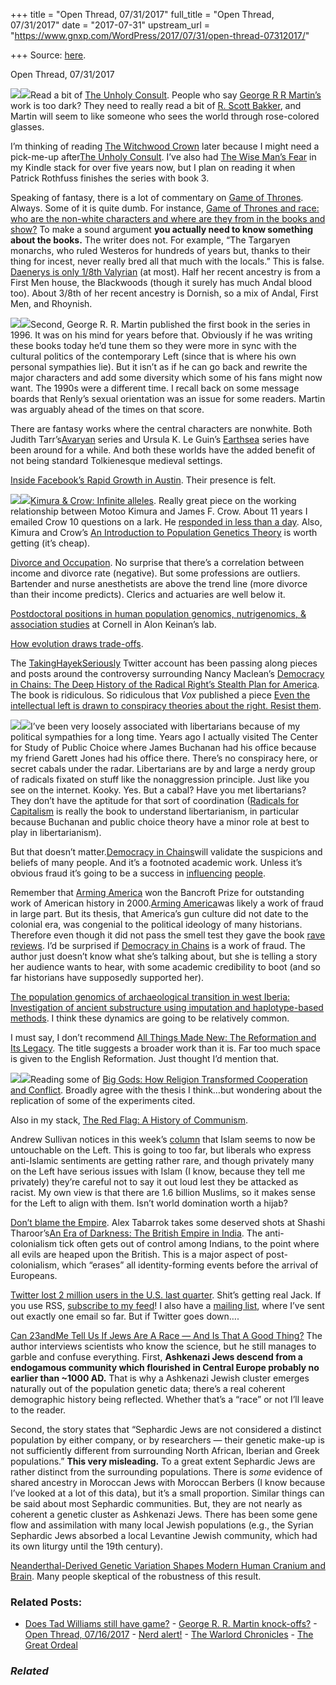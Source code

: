 +++
title = "Open Thread, 07/31/2017"
full_title = "Open Thread, 07/31/2017"
date = "2017-07-31"
upstream_url = "https://www.gnxp.com/WordPress/2017/07/31/open-thread-07312017/"

+++
Source: [here](https://www.gnxp.com/WordPress/2017/07/31/open-thread-07312017/).

Open Thread, 07/31/2017

[![](https://i0.wp.com/www.gnxp.com/WordPress/wp-content/uploads/2017/07/theunholyconsult.jpeg?resize=183%2C275)![](https://i0.wp.com/www.gnxp.com/WordPress/wp-content/uploads/2017/07/theunholyconsult.jpeg?resize=183%2C275)](https://www.amazon.com/exec/obidos/ASIN/B01MQY4CA1/geneexpressio-20)Read a bit of [The Unholy Consult](https://www.amazon.com/exec/obidos/ASIN/B01MQY4CA1/geneexpressio-20). People who say [George R R Martin’s](https://www.amazon.com/s/ref=nb_sb_noss_2?url=search-alias%3Daps&tag=geneexpressio-20&field-keywords=George+R+R+Martin) work is too dark? They need to really read a bit of [R. Scott Bakker](https://www.amazon.com/s/ref=nb_sb_ss_c_1_8?url=search-alias%3Daps&&tag=geneexpressio-20field-keywords=r+scott+bakker&sprefix=R+Scott+%2Caps%2C149&crid=1K4R9HD995YW&rh=i%3Aaps%2Ck%3Ar+scott+bakker), and Martin will seem to like someone who sees the world through rose-colored glasses.

I’m thinking of reading [The Witchwood Crown](https://www.amazon.com/exec/obidos/ASIN/B01IAUG3FM/geneexpressio-20) later because I might need a pick-me-up after[The Unholy Consult](https://www.amazon.com/exec/obidos/ASIN/B01MQY4CA1/geneexpressio-20). I’ve also had [The Wise Man’s Fear](https://www.amazon.com/exec/obidos/ASIN/B00475AYJQ/geneexpressio-20) in my Kindle stack for over five years now, but I plan on reading it when Patrick Rothfuss finishes the series with book 3.

Speaking of fantasy, there is a lot of commentary on [Game of Thrones](https://www.amazon.com/exec/obidos/ASIN/B00957T6X6/geneexpressio-20). Always. Some of it is quite dumb. For instance, [Game of Thrones and race: who are the non-white characters and where are they from in the books and show?](http://www.telegraph.co.uk/tv/0/game-thrones-race-non-white-characters-books-show/) To make a sound argument **you actually need to know something about the books.** The writer does not. For example, “The Targaryen monarchs, who ruled Westeros for hundreds of years but, thanks to their thing for incest, never really bred all that much with the locals.” This is false. [Daenerys is only 1/8th Valyrian](https://www.gnxp.com/WordPress/2016/06/15/daenerys-very-inbred-but-not-very-targaryen/) (at most). Half her recent ancestry is from a First Men house, the Blackwoods (though it surely has much Andal blood too). About 3/8th of her recent ancestry is Dornish, so a mix of Andal, First Men, and Rhoynish.

[![](https://i0.wp.com/www.gnxp.com/WordPress/wp-content/uploads/2017/07/worldOfIceAndFire.jpeg?resize=195%2C258)![](https://i0.wp.com/www.gnxp.com/WordPress/wp-content/uploads/2017/07/worldOfIceAndFire.jpeg?resize=195%2C258)](https://www.amazon.com/exec/obidos/ASIN/B00EGMGGVK/geneexpressio-20)Second, George R. R. Martin published the first book in the series in 1996. It was on his mind for years before that. Obviously if he was writing these books today he’d tune them so they were more in sync with the cultural politics of the contemporary Left (since that is where his own personal sympathies lie). But it isn’t as if he can go back and rewrite the major characters and add some diversity which some of his fans might now want. The 1990s were a different time. I recall back on some message boards that Renly’s sexual orientation was an issue for some readers. Martin was arguably ahead of the times on that score.

There are fantasy works where the central characters are nonwhite. Both Judith Tarr’s[Avaryan](https://www.amazon.com/exec/obidos/ASIN/B00DTW5GI2/geneexpressio-20) series and Ursula K. Le Guin’s [Earthsea](https://www.amazon.com/exec/obidos/ASIN/B008T9L6AM/geneexpressio-20) series have been around for a while. And both these worlds have the added benefit of not being standard Tolkienesque medieval settings.

[Inside Facebook’s Rapid Growth in Austin](https://www.americaninno.com/austin/office-envy/facebooks-rapid-growth-in-austin-and-community-operations-expansion-1/). Their presence is felt.

[![](https://i0.wp.com/www.gnxp.com/WordPress/wp-content/uploads/2017/07/intropopgen.jpeg?resize=183%2C275)![](https://i0.wp.com/www.gnxp.com/WordPress/wp-content/uploads/2017/07/intropopgen.jpeg?resize=183%2C275)](An%20Introduction%20to%20Population%20Genetics%20Theory%20)[Kimura & Crow: Infinite alleles](http://genestogenomes.org/kimura-crow-infinite-alleles/?utm_content=buffer04fb0&utm_medium=social&utm_source=twitter.com&utm_campaign=buffer). Really great piece on the working relationship between Motoo Kimura and James F. Crow. About 11 years I emailed Crow 10 questions on a lark. He [responded in less than a day](https://www.gnxp.com/blog/2006/06/10-questions-for-jim-crow.php). Also, Kimura and Crow’s [An Introduction to Population Genetics Theory](https://www.amazon.com/exec/obidos/ASIN/1932846123/geneexpressio-20) is worth getting (it’s cheap).

[Divorce and Occupation](http://flowingdata.com/2017/07/25/divorce-and-occupation/). No surprise that there’s a correlation between income and divorce rate (negative). But some professions are outliers. Bartender and nurse anesthetists are above the trend line (more divorce than their income predicts). Clerics and actuaries are well below it.

[Postdoctoral positions in human population genomics, nutrigenomics, & association studies](http://keinanlab.cb.bscb.cornell.edu/content/jobs) at Cornell in Alon Keinan’s lab.

[How evolution draws trade-offs](http://www.biorxiv.org/content/early/2017/07/28/169904).

The [TakingHayekSeriously](https://twitter.com/FriedrichHayek) Twitter account has been passing along pieces and posts around the controversy surrounding Nancy Maclean’s [Democracy in Chains: The Deep History of the Radical Right’s Stealth Plan for America](https://www.amazon.com/exec/obidos/ASIN/B01EH1EL7A/geneexpressio-20). The book is ridiculous. So ridiculous that *Vox* published a piece [Even the intellectual left is drawn to conspiracy theories about the right. Resist them](https://www.vox.com/the-big-idea/2017/7/14/15967788/democracy-shackles-james-buchanan-intellectual-history-maclean).

[![](https://i0.wp.com/www.gnxp.com/WordPress/wp-content/uploads/2017/07/radsforcapitalism.jpeg?resize=182%2C277)![](https://i0.wp.com/www.gnxp.com/WordPress/wp-content/uploads/2017/07/radsforcapitalism.jpeg?resize=182%2C277)](https://www.amazon.com/exec/obidos/ASIN/B008CEXQAW/geneexpressio-20)I’ve been very loosely associated with libertarians because of my political sympathies for a long time. Years ago I actually visited The Center for Study of Public Choice where James Buchanan had his office because my friend Garett Jones had his office there. There’s no conspiracy here, or secret cabals under the radar. Libertarians are by and large a nerdy group of radicals fixated on stuff like the nonaggression principle. Just like you see on the internet. Kooky. Yes. But a cabal? Have you met libertarians? They don’t have the aptitude for that sort of coordination ([Radicals for Capitalism](https://www.amazon.com/exec/obidos/ASIN/B008CEXQAW/geneexpressio-20) is really the book to understand libertarianism, in particular because Buchanan and public choice theory have a minor role at best to play in libertarianism).

But that doesn’t matter.[Democracy in Chains](https://www.amazon.com/exec/obidos/ASIN/B01EH1EL7A/geneexpressio-20)will validate the suspicions and beliefs of many people. And it’s a footnoted academic work. Unless it’s obvious fraud it’s going to be a success in [influencing](http://www.slate.com/articles/life/history/2017/06/james_mcgill_buchanan_s_terrifying_vision_of_society_is_the_intellectual.html) [people](https://twitter.com/jbouie/status/874996286604398593).

Remember that [Arming America](https://www.amazon.com/exec/obidos/ASIN/0375402101/geneexpressio-20) won the Bancroft Prize for outstanding work of American history in 2000.[Arming America](https://www.amazon.com/exec/obidos/ASIN/0375402101/geneexpressio-20)was likely a work of fraud in large part. But its thesis, that America’s gun culture did not date to the colonial era, was congenial to the political ideology of many historians. Therefore even though it did not pass the smell test they gave the book [rave reviews](https://academic.oup.com/jah/article-abstract/88/2/614/773102/Arming-America-The-Origins-of-a-National-Gun?redirectedFrom=PDF). I’d be surprised if [Democracy in Chains](https://www.amazon.com/exec/obidos/ASIN/B01EH1EL7A/geneexpressio-20) is a work of fraud. The author just doesn’t know what she’s talking about, but she is telling a story her audience wants to hear, with some academic credibility to boot (and so far historians have supposedly supported her).

[The population genomics of archaeological transition in west Iberia: Investigation of ancient substructure using imputation and haplotype-based methods](http://journals.plos.org/plosgenetics/article?id=10.1371/journal.pgen.1006852). I think these dynamics are going to be relatively common.

I must say, I don’t recommend [All Things Made New: The Reformation and Its Legacy](https://www.amazon.com/exec/obidos/ASIN/B01J86B2NA/geneexpressio-20). The title suggests a broader work than it is. Far too much space is given to the English Reformation. Just thought I’d mention that.

[![](https://i0.wp.com/www.gnxp.com/WordPress/wp-content/uploads/2017/07/bigGods.jpeg?resize=182%2C277)![](https://i0.wp.com/www.gnxp.com/WordPress/wp-content/uploads/2017/07/bigGods.jpeg?resize=182%2C277)](https://www.amazon.com/exec/obidos/ASIN/B00EJJ30W8/geneexpressio-20)Reading some of [Big Gods: How Religion Transformed Cooperation and Conflict](https://www.amazon.com/exec/obidos/ASIN/B00EJJ30W8/geneexpressio-20). Broadly agree with the thesis I think…but wondering about the replication of some of the experiments cited.

Also in my stack, [The Red Flag: A History of Communism](https://www.amazon.com/exec/obidos/ASIN/B01FIKD1ZM/geneexpressio-20).

Andrew Sullivan notices in this week’s [column](http://nymag.com/daily/intelligencer/2017/07/a-week-of-reckoning.html) that Islam seems to now be untouchable on the Left. This is going to too far, but liberals who express anti-Islamic sentiments are getting rather rare, and though privately many on the Left have serious issues with Islam (I know, because they tell me privately) they’re careful not to say it out loud lest they be attacked as racist. My own view is that there are 1.6 billion Muslims, so it makes sense for the Left to align with them. Isn’t world domination worth a hijab?

[Don’t blame the Empire](https://www.thinkpragati.com/opinion/1863/dont-blame-empire/). Alex Tabarrok takes some deserved shots at Shashi Tharoor’s[An Era of Darkness: The British Empire in India](https://www.amazon.com/exec/obidos/ASIN/938306465X/geneexpressio-20). The anti-colonialism tick often gets out of control among Indians, to the point where all evils are heaped upon the British. This is a major aspect of post-colonialism, which “erases” all identity-forming events before the arrival of Europeans.

[Twitter lost 2 million users in the U.S. last quarter](https://www.washingtonpost.com/news/the-switch/wp/2017/07/27/twitter-lost-2-million-users-in-the-u-s-last-quarter/?utm_term=.efd80419e469). Shit’s getting real Jack. If you use RSS, [subscribe to my feed](http://feeds.feedburner.com/RazibKhansTotalFeed)! I also have a [mailing list](http://razib.us14.list-manage.com/subscribe?u=68e76131336a8f29b88c5e5c9&id=4be5c128df), where I’ve sent out exactly one email so far. But if Twitter goes down….

[Can 23andMe Tell Us If Jews Are A Race — And Is That A Good Thing?](https://forward.com/news/377499/can-23andme-tell-us-if-jews-are-a-race-and-is-that-a-good-thing/?attribution=author-article-listing-1-headline) The author interviews scientists who know the science, but he still manages to garble and confuse everything. First, **Ashkenazi Jews descend from a endogamous community which flourished in Central Europe probably no earlier than \~1000 AD.** That is why a Ashkenazi Jewish cluster emerges naturally out of the population genetic data; there’s a real coherent demographic history being reflected. Whether that’s a “race” or not I’ll leave to the reader.

Second, the story states that “Sephardic Jews are not considered a distinct population by either company, or by researchers — their genetic make-up is not sufficiently different from surrounding North African, Iberian and Greek populations.” **This very misleading.** To a great extent Sephardic Jews are rather distinct from the surrounding populations. There is *some* evidence of shared ancestry in Moroccan Jews with Moroccan Berbers (I know because I’ve looked at a lot of this data), but it’s a small proportion. Similar things can be said about most Sephardic communities. But, they are not nearly as coherent a genetic cluster as Ashkenazi Jews. There has been some gene flow and assimilation with many local Jewish populations (e.g., the Syrian Sephardic Jews absorbed a local Levantine Jewish community, which had its own liturgy until the 19th century).

[Neanderthal-Derived Genetic Variation Shapes Modern Human Cranium and Brain](https://www.nature.com/articles/s41598-017-06587-0#comment-3438997356). Many people skeptical of the robustness of this result.

### Related Posts:

- [Does Tad Williams still have
  game?](https://www.gnxp.com/WordPress/2017/06/30/does-tad-williams-still-have-game/) - [George R. R. Martin
  knock-offs?](https://www.gnxp.com/WordPress/2008/12/17/george-r-r-martin-knock-offs/) - [Open Thread,
  07/16/2017](https://www.gnxp.com/WordPress/2017/07/16/open-thread-07162017/) - [Nerd alert!](https://www.gnxp.com/WordPress/2011/03/03/nerd-alert-3/) - [The Warlord
  Chronicles](https://www.gnxp.com/WordPress/2017/04/16/the-warlord-chronicles/) - [The Great
  Ordeal](https://www.gnxp.com/WordPress/2016/04/17/the-great-ordeal/)

### *Related*

[](https://www.addtoany.com/add_to/facebook?linkurl=https%3A%2F%2Fwww.gnxp.com%2FWordPress%2F2017%2F07%2F31%2Fopen-thread-07312017%2F&linkname=Open%20Thread%2C%2007%2F31%2F2017 "Facebook")[](https://www.addtoany.com/add_to/twitter?linkurl=https%3A%2F%2Fwww.gnxp.com%2FWordPress%2F2017%2F07%2F31%2Fopen-thread-07312017%2F&linkname=Open%20Thread%2C%2007%2F31%2F2017 "Twitter")[](https://www.addtoany.com/add_to/email?linkurl=https%3A%2F%2Fwww.gnxp.com%2FWordPress%2F2017%2F07%2F31%2Fopen-thread-07312017%2F&linkname=Open%20Thread%2C%2007%2F31%2F2017 "Email")[](https://www.addtoany.com/share)
